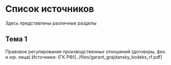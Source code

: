 # Список источников
Здесь представлены различные разделы
## Тема 1
Правовое регулирование производственных отношений
(договоры, физ. и юр. лица)
Источники: (ГК РФ)[../files/garant_grajdansky_kodeks_rf.pdf]